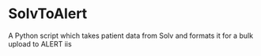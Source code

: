 # SolvToAlert
A Python script which takes patient data from Solv and formats it for a bulk upload to ALERT iis
